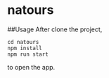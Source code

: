 # natours
##Usage
After clone the project,
```
cd natours
npm install
npm run start
```
to open the app.
